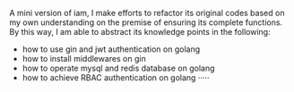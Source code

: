 A mini version of iam, I make efforts to refactor its original codes based on my own understanding on the premise of 
ensuring its complete functions. By this way, I am able to abstract its knowledge points in the following:
- how to use gin and jwt authentication on golang
- how to install middlewares on gin
- how to operate mysql and redis database on golang
- how to achieve RBAC authentication on golang
 ·····